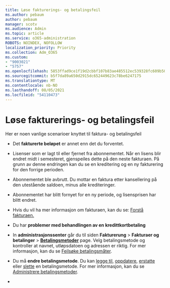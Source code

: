 ```yaml
---
title: Løse fakturerings- og betalingsfeil
ms.author: pebaum
author: pebaum
manager: scotv
ms.audience: Admin
ms.topic: article
ms.service: o365-administration
ROBOTS: NOINDEX, NOFOLLOW
localization_priority: Priority
ms.collection: Adm_O365
ms.custom:
- "9003021"
- "5757"
ms.openlocfilehash: 5853ffad9ce1f19d2cbbf107b83ae485512ec539328fc609b507e41e1a22c9e2
ms.sourcegitcommit: b5f7da89a650d2915dc652449623c78be6247175
ms.translationtype: MT
ms.contentlocale: nb-NO
ms.lasthandoff: 08/05/2021
ms.locfileid: "54110473"
---
```

# <a name="resolving-billing-and-payment-errors"></a>Løse fakturerings- og betalingsfeil

Her er noen vanlige scenarioer knyttet til faktura- og betalingsfeil

- Det  **fakturerte beløpet** er annet enn det du forventet.
- Lisenser som er lagt til eller fjernet fra abonnementet. Når en lisens blir endret midt i semesteret, gjenspeiles dette på den neste fakturaen. På grunn av denne endringen kan du se en kreditering og en ny fakturering for den forrige perioden.
- Abonnementet ble avbrutt. Du mottar en faktura etter kansellering på den utestående saldoen, minus alle krediteringer.
- Abonnementet har blitt fornyet for en ny periode, og lisensprisen har blitt endret.
- Hvis du vil ha mer informasjon om fakturaen, kan du se: [Forstå fakturaen. ](https://docs.microsoft.com/microsoft-365/commerce/billing-and-payments/understand-your-invoice2)
- Du har  **problemer med behandlingen av en kredittkortbetaling**
- In **administrasjonssenter** går du til siden **Fakturerung**  >  **Fakturaer og betalinger**  >  **[Betalingsmetoder](https://go.microsoft.com/fwlink/p/?linkid=2018806)** page. Velg betalingsmetode og kontroller at navnet, utløpsdatoen og adressen er riktig. For mer informasjon, kan du se [Feilsøke betalingsmåter](https://docs.microsoft.com/microsoft-365/commerce/billing-and-payments/manage-payment-methods#troubleshoot-payment-methods). 

- Du må **endre betalingsmetode**. Du kan [legge til](https://docs.microsoft.com/microsoft-365/commerce/billing-and-payments/manage-payment-methods?view=o365-worldwide#add-a-payment-method),  [oppdatere](https://docs.microsoft.com/microsoft-365/commerce/billing-and-payments/manage-payment-methods?view=o365-worldwide#update-payment-method-details),  [erstatte](https://docs.microsoft.com/microsoft-365/commerce/billing-and-payments/manage-payment-methods?view=o365-worldwide#replace-a-payment-method)  eller  [slette](https://docs.microsoft.com/microsoft-365/commerce/billing-and-payments/manage-payment-methods?view=o365-worldwide#delete-a-payment-method)  en betalingsmetode. For mer informasjon, kan du se [Administrere betalingsmetoder](https://docs.microsoft.com/microsoft-365/commerce/billing-and-payments/manage-payment-methods?view=o365-worldwide).
- 